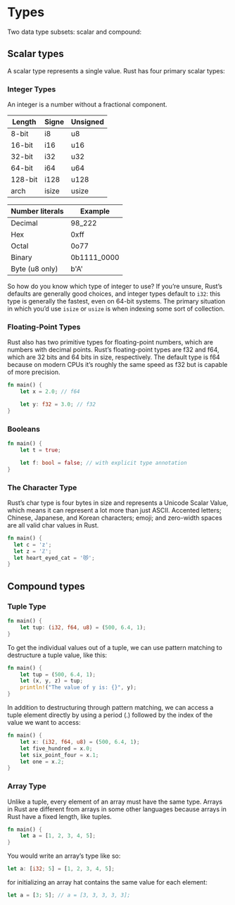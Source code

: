 # Types

Two data type subsets: scalar and compound:

## Scalar types

A scalar type represents a single value. Rust has four primary scalar types:

### Integer Types

An integer is a number without a fractional component.

| Length  | Signe | Unsigned |
| ------- | ----- | -------- |
| 8-bit   | i8    | u8       |
| 16-bit  | i16   | u16      |
| 32-bit  | i32   | u32      |
| 64-bit  | i64   | u64      |
| 128-bit | i128  | u128     |
| arch    | isize | usize    |

| Number literals | Example     |
| --------------- | ----------- |
| Decimal         | 98_222      |
| Hex             | 0xff        |
| Octal           | 0o77        |
| Binary          | 0b1111_0000 |
| Byte (u8 only)  | b'A'        |

So how do you know which type of integer to use? If you’re unsure, Rust’s defaults are generally good choices, and integer types default to `i32`: this type is generally the fastest, even on 64-bit systems. The primary situation in which you’d use `isize` or `usize` is when indexing some sort of collection.

### Floating-Point Types

Rust also has two primitive types for floating-point numbers, which are numbers with decimal points. Rust’s floating-point types are f32 and f64, which are 32 bits and 64 bits in size, respectively. The default type is f64 because on modern CPUs it’s roughly the same speed as f32 but is capable of more precision.

```rust
fn main() {
    let x = 2.0; // f64

    let y: f32 = 3.0; // f32
}
```

### Booleans

```rust
fn main() {
    let t = true;

    let f: bool = false; // with explicit type annotation
}
```

### The Character Type

Rust’s char type is four bytes in size and represents a Unicode Scalar Value, which means it can represent a lot more than just ASCII. Accented letters; Chinese, Japanese, and Korean characters; emoji; and zero-width spaces are all valid char values in Rust.

```rust
fn main() {
  let c = 'z';
  let z = 'ℤ';
  let heart_eyed_cat = '😻';
}
```

## Compound types

### Tuple Type

```rust
fn main() {
    let tup: (i32, f64, u8) = (500, 6.4, 1);
}
```

To get the individual values out of a tuple, we can use pattern matching to destructure a tuple value, like this:

```rust
fn main() {
    let tup = (500, 6.4, 1);
    let (x, y, z) = tup;
    println!("The value of y is: {}", y);
}
```

In addition to destructuring through pattern matching, we can access a tuple element directly by using a period (.) followed by the index of the value we want to access:

```rust
fn main() {
    let x: (i32, f64, u8) = (500, 6.4, 1);
    let five_hundred = x.0;
    let six_point_four = x.1;
    let one = x.2;
}
```

### Array Type

Unlike a tuple, every element of an array must have the same type. Arrays in Rust are different from arrays in some other languages because arrays in Rust have a fixed length, like tuples.

```rust
fn main() {
    let a = [1, 2, 3, 4, 5];
}
```

You would write an array’s type like so:

```rust
let a: [i32; 5] = [1, 2, 3, 4, 5];
```

for initializing an array hat contains the same value for each element:

```rust
let a = [3; 5]; // a = [3, 3, 3, 3, 3];
```
